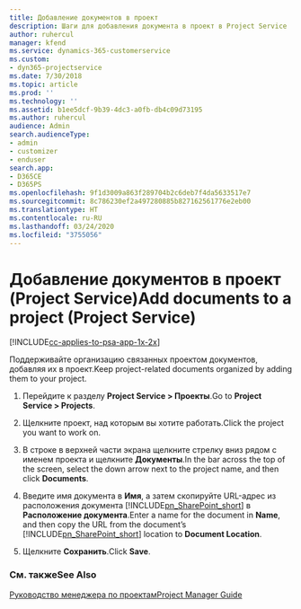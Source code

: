 ```yaml
---
title: Добавление документов в проект
description: Шаги для добавления документа в проект в Project Service
author: ruhercul
manager: kfend
ms.service: dynamics-365-customerservice
ms.custom:
- dyn365-projectservice
ms.date: 7/30/2018
ms.topic: article
ms.prod: ''
ms.technology: ''
ms.assetid: b1ee5dcf-9b39-4dc3-a0fb-db4c09d73195
ms.author: ruhercul
audience: Admin
search.audienceType:
- admin
- customizer
- enduser
search.app:
- D365CE
- D365PS
ms.openlocfilehash: 9f1d3009a863f289704b2c6deb7f4da5633517e7
ms.sourcegitcommit: 8c786230ef2a497280885b827162561776e2eb00
ms.translationtype: HT
ms.contentlocale: ru-RU
ms.lasthandoff: 03/24/2020
ms.locfileid: "3755056"
---
```

# <a name="add-documents-to-a-project-project-service"></a><span data-ttu-id="eede5-103">Добавление документов в проект (Project Service)</span><span class="sxs-lookup"><span data-stu-id="eede5-103">Add documents to a project (Project Service)</span></span>

[!INCLUDE[cc-applies-to-psa-app-1x-2x](../includes/cc-applies-to-psa-app-1x-2x.md)]

<span data-ttu-id="eede5-104">Поддерживайте организацию связанных проектом документов, добавляя их в проект.</span><span class="sxs-lookup"><span data-stu-id="eede5-104">Keep project-related documents organized by adding them to your project.</span></span>  
  
1. <span data-ttu-id="eede5-105">Перейдите к разделу **Project Service > Проекты**.</span><span class="sxs-lookup"><span data-stu-id="eede5-105">Go to **Project Service > Projects**.</span></span>  
  
2. <span data-ttu-id="eede5-106">Щелкните проект, над которым вы хотите работать.</span><span class="sxs-lookup"><span data-stu-id="eede5-106">Click the project you want to work on.</span></span>  
  
3. <span data-ttu-id="eede5-107">В строке в верхней части экрана щелкните стрелку вниз рядом с именем проекта и щелкните **Документы**.</span><span class="sxs-lookup"><span data-stu-id="eede5-107">In the bar across the top of the screen, select the down arrow next to the project name, and then click **Documents**.</span></span>  
  
4. <span data-ttu-id="eede5-108">Введите имя документа в **Имя**, а затем скопируйте URL-адрес из расположения документа [!INCLUDE[pn_SharePoint_short](../includes/pn-sharepoint-short.md)] в **Расположение документа**.</span><span class="sxs-lookup"><span data-stu-id="eede5-108">Enter a name for the document in **Name**,  and then copy the URL from the document’s [!INCLUDE[pn_SharePoint_short](../includes/pn-sharepoint-short.md)] location to **Document Location**.</span></span>  
  
5. <span data-ttu-id="eede5-109">Щелкните **Сохранить**.</span><span class="sxs-lookup"><span data-stu-id="eede5-109">Click **Save**.</span></span>  
  
### <a name="see-also"></a><span data-ttu-id="eede5-110">См. также</span><span class="sxs-lookup"><span data-stu-id="eede5-110">See Also</span></span>  
 [<span data-ttu-id="eede5-111">Руководство менеджера по проектам</span><span class="sxs-lookup"><span data-stu-id="eede5-111">Project Manager Guide</span></span>](../project-service/project-manager-guide.md)
